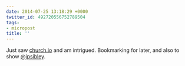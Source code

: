 ```yaml
---
date: 2014-07-25 13:18:29 +0000
twitter_id: 492720556752789504
tags:
- micropost
title: ''
---
```


Just saw [church.io](http://church.io/) and am intrigued. Bookmarking for later, and also to show [@jpsibley](https://twitter.com/jpsibley).
